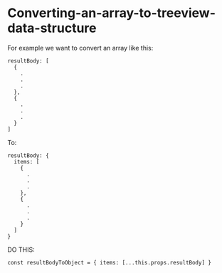 # Converting-an-array-to-treeview-data-structure

For example we want to convert an array like this:

```
resultBody: [
  {
    .
    .
    .
  },
  {
    .
    .
    .
  }
]
```

To:

```
resultBody: {
  items: [
    {
      .
      .
      .
    },
    {
      .
      .
      .
    }
  ]
}
```

DO THIS:

```
const resultBodyToObject = { items: [...this.props.resultBody] }
```
